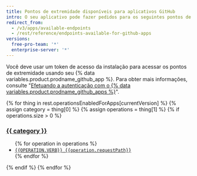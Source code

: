 ```yaml
---
title: Pontos de extremidade disponíveis para aplicativos GitHub
intro: O seu aplicativo pode fazer pedidos para os seguintes pontos de extremidade de REST.
redirect_from:
  - /v3/apps/available-endpoints
  - /rest/reference/endpoints-available-for-github-apps
versions:
  free-pro-team: '*'
  enterprise-server: '*'
---
```


Você deve usar um token de acesso da instalação para acessar os pontos de extremidade usando seu {% data variables.product.prodname_github_app %}. Para obter mais informações, consulte "[Efetuando a autenticação com o {% data variables.product.prodname_github_apps %}](/apps/building-github-apps/authenticating-with-github-apps/#authenticating-as-an-installation)".

{% for thing in rest.operationsEnabledForApps[currentVersion] %}
{% assign category = thing[0] %}
{% assign operations = thing[1] %}
{% if operations.size > 0 %}
  <h3 id="{{category}}">
    <a href="#{{category}}">{{ category }}</a>
  </h3>  
  <ul>
  {% for operation in operations %}
  <li><a href="/{{currentLanguage}}/rest/reference/{{operation.category}}#{{operation.slug}}"><code><span style="text-transform: uppercase">{{operation.verb}}</span> {{operation.requestPath}}</code></a></li>
  {% endfor %}
  </ul>
{% endif %}
{% endfor %}
